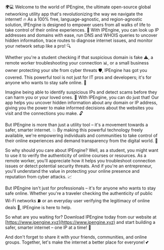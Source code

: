 🌍💻 Welcome to the world of IPEngine, the ultimate open-source global networking utility app that's revolutionizing the way we navigate the internet! 🔥 As a 100% free, language-agnostic, and region-agnostic solution, IPEngine is designed to empower users from all walks of life to take control of their online experiences. 🌈 With IPEngine, you can look up IP addresses and domains with ease, run DNS and WHOIS queries to uncover hidden information, trace routes to diagnose internet issues, and monitor your network setup like a pro! 🔍

Whether you're a student checking if that suspicious domain is fake ⚠️, a remote worker troubleshooting your connection 📊, or a small business owner protecting your site from cyber threats 🛡️, IPEngine has got you covered. This powerful tool is not just for IT pros and developers; it's for anyone who wants to stay safe online. 💪

Imagine being able to identify suspicious IPs and detect scams before they can harm you or your loved ones. 🚨 With IPEngine, you can do just that! Our app helps you uncover hidden information about any domain or IP address, giving you the power to make informed decisions about the websites you visit and the connections you make. 🔓

But IPEngine is more than just a utility tool – it's a movement towards a safer, smarter internet. 💥 By making this powerful technology freely available, we're empowering individuals and communities to take control of their online experiences and demand transparency from the digital world. 🌟

So why should you care about IPEngine? Well, as a student, you might want to use it to verify the authenticity of online courses or resources. As a remote worker, you'll appreciate how it helps you troubleshoot connection issues or detect potential security threats. And if you're an entrepreneur, you'll understand the value in protecting your online presence and reputation from cyber attacks. 📈

But IPEngine isn't just for professionals – it's for anyone who wants to stay safe online. Whether you're a traveler checking the authenticity of public Wi-Fi networks ⛽️ or an everyday user verifying the legitimacy of online deals 💸, IPEngine is here to help.

So what are you waiting for? Download IPEngine today from our website at [https://www.ipengine.xyz](https://www.ipengine.xyz) and start building a safer, smarter internet – one IP at a time! 🚀

And don't forget to share it with your friends, communities, and online groups. Together, let's make the internet a better place for everyone! 💕